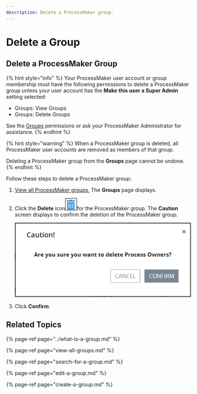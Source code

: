 ```yaml
---
description: Delete a ProcessMaker group.
---
```


# Delete a Group

## Delete a ProcessMaker Group

{% hint style="info" %}
Your ProcessMaker user account or group membership must have the following permissions to delete a ProcessMaker group unless your user account has the **Make this user a Super Admin** setting selected:

* Groups: View Groups
* Groups: Delete Groups

See the [Groups](../../permission-descriptions-for-users-and-groups.md#groups) permissions or ask your ProcessMaker Administrator for assistance.
{% endhint %}

{% hint style="warning" %}
When a ProcessMaker group is deleted, all ProcessMaker user accounts are removed as members of that group.

Deleting a ProcessMaker group from the **Groups** page cannot be undone.
{% endhint %}

Follow these steps to delete a ProcessMaker group:

1. [View all ProcessMaker groups.](view-all-groups.md) The **Groups** page displays.
2. Click the **Delete** icon![](../../../.gitbook/assets/trash-icon-process-modeler-processes.png)for the ProcessMaker group. The **Caution** screen displays to confirm the deletion of the ProcessMaker group.  

   ![](../../../.gitbook/assets/caution-group-removal-screen-admin.png)

3. Click **Confirm**.

## Related Topics

{% page-ref page="../what-is-a-group.md" %}

{% page-ref page="view-all-groups.md" %}

{% page-ref page="search-for-a-group.md" %}

{% page-ref page="edit-a-group.md" %}

{% page-ref page="create-a-group.md" %}

